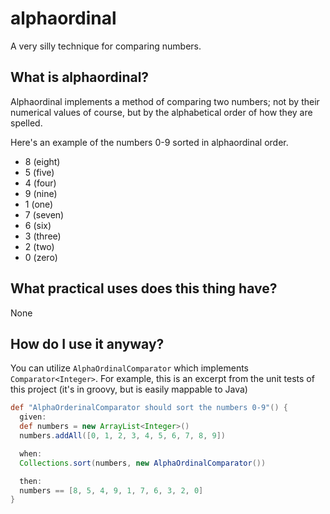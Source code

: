 # alphaordinal
A very silly technique for comparing numbers.

## What is alphaordinal?
Alphaordinal implements a method of comparing two numbers; not by their numerical values of course, but by the alphabetical order of how they are spelled.

Here's an example of the numbers 0-9 sorted in alphaordinal order.

* 8 (eight)
* 5 (five)
* 4 (four)
* 9 (nine)
* 1 (one)
* 7 (seven)
* 6 (six)
* 3 (three)
* 2 (two)
* 0 (zero)

## What practical uses does this thing have?
None

## How do I use it anyway?
You can utilize `AlphaOrdinalComparator` which implements `Comparator<Integer>`.  For example, this is an excerpt from the unit tests of this project (it's in groovy, but is easily mappable to Java)

```groovy
def "AlphaOrderinalComparator should sort the numbers 0-9"() {
  given:
  def numbers = new ArrayList<Integer>()
  numbers.addAll([0, 1, 2, 3, 4, 5, 6, 7, 8, 9])

  when:
  Collections.sort(numbers, new AlphaOrdinalComparator())

  then:
  numbers == [8, 5, 4, 9, 1, 7, 6, 3, 2, 0]
}
```
